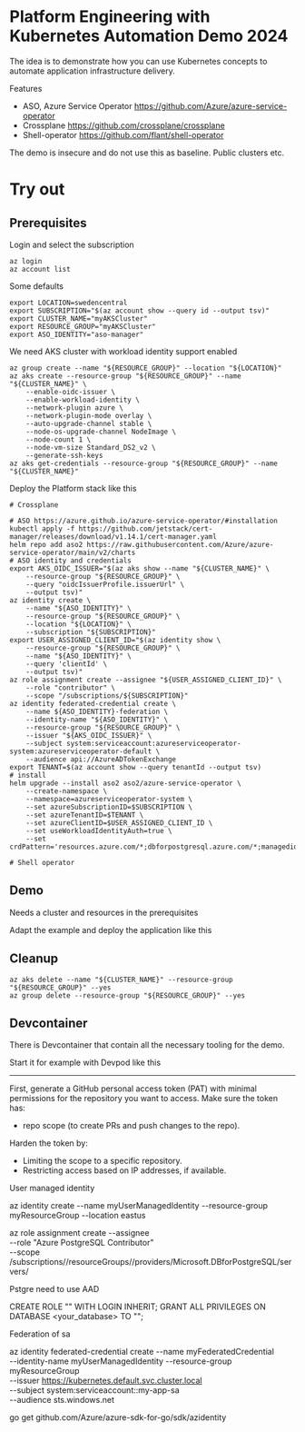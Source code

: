 Platform Engineering with Kubernetes Automation Demo 2024
=============================================

The idea is to demonstrate how you can use Kubernetes concepts to automate application infrastructure delivery.

Features

- ASO, Azure Service Operator https://github.com/Azure/azure-service-operator
- Crossplane https://github.com/crossplane/crossplane
- Shell-operator https://github.com/flant/shell-operator

The demo is insecure and do not use this as baseline. Public clusters etc.

Try out
======

Prerequisites
-------

Login and select the subscription

    az login
    az account list

Some defaults

    export LOCATION=swedencentral
    export SUBSCRIPTION="$(az account show --query id --output tsv)"
    export CLUSTER_NAME="myAKSCluster"
    export RESOURCE_GROUP="myAKSCluster"
    export ASO_IDENTITY="aso-manager"

We need AKS cluster with workload identity support enabled

    az group create --name "${RESOURCE_GROUP}" --location "${LOCATION}"
    az aks create --resource-group "${RESOURCE_GROUP}" --name "${CLUSTER_NAME}" \
        --enable-oidc-issuer \
        --enable-workload-identity \
        --network-plugin azure \
        --network-plugin-mode overlay \
        --auto-upgrade-channel stable \
        --node-os-upgrade-channel NodeImage \
        --node-count 1 \
        --node-vm-size Standard_DS2_v2 \
        --generate-ssh-keys
    az aks get-credentials --resource-group "${RESOURCE_GROUP}" --name "${CLUSTER_NAME}"

Deploy the Platform stack like this

    # Crossplane

    # ASO https://azure.github.io/azure-service-operator/#installation
    kubectl apply -f https://github.com/jetstack/cert-manager/releases/download/v1.14.1/cert-manager.yaml
    helm repo add aso2 https://raw.githubusercontent.com/Azure/azure-service-operator/main/v2/charts
    # ASO identity and credentials
    export AKS_OIDC_ISSUER="$(az aks show --name "${CLUSTER_NAME}" \
        --resource-group "${RESOURCE_GROUP}" \
        --query "oidcIssuerProfile.issuerUrl" \
        --output tsv)"
    az identity create \
        --name "${ASO_IDENTITY}" \
        --resource-group "${RESOURCE_GROUP}" \
        --location "${LOCATION}" \
        --subscription "${SUBSCRIPTION}"
    export USER_ASSIGNED_CLIENT_ID="$(az identity show \
        --resource-group "${RESOURCE_GROUP}" \
        --name "${ASO_IDENTITY}" \
        --query 'clientId' \
        --output tsv)"
    az role assignment create --assignee "${USER_ASSIGNED_CLIENT_ID}" \
        --role "contributor" \
        --scope "/subscriptions/${SUBSCRIPTION}"
    az identity federated-credential create \
        --name ${ASO_IDENTITY}-federation \
        --identity-name "${ASO_IDENTITY}" \
        --resource-group "${RESOURCE_GROUP}" \
        --issuer "${AKS_OIDC_ISSUER}" \
        --subject system:serviceaccount:azureserviceoperator-system:azureserviceoperator-default \
        --audience api://AzureADTokenExchange
    export TENANT=$(az account show --query tenantId --output tsv)
    # install
    helm upgrade --install aso2 aso2/azure-service-operator \
        --create-namespace \
        --namespace=azureserviceoperator-system \
        --set azureSubscriptionID=$SUBSCRIPTION \
        --set azureTenantID=$TENANT \
        --set azureClientID=$USER_ASSIGNED_CLIENT_ID \
        --set useWorkloadIdentityAuth=true \
        --set crdPattern='resources.azure.com/*;dbforpostgresql.azure.com/*;managedidentity.azure.com/*;documentdb.azure.com/*'

    # Shell operator



Demo
----

Needs a cluster and resources in the prerequisites




Adapt the example and deploy the application like this

Cleanup
------

    az aks delete --name "${CLUSTER_NAME}" --resource-group "${RESOURCE_GROUP}" --yes
    az group delete --resource-group "${RESOURCE_GROUP}" --yes

Devcontainer
------

There is Devcontainer that contain all the necessary tooling for the demo.

Start it for example with Devpod like this



-----
    



First, generate a GitHub personal access token (PAT) with minimal permissions for the repository you want to access. Make sure the token has:

- repo scope (to create PRs and push changes to the repo).

Harden the token by:

- Limiting the scope to a specific repository.
- Restricting access based on IP addresses, if available.


User managed identity

az identity create --name myUserManagedIdentity --resource-group myResourceGroup --location eastus

az role assignment create --assignee <clientId-of-UMI> \
  --role "Azure PostgreSQL Contributor" \
  --scope /subscriptions/<subscription-id>/resourceGroups/<resource-group>/providers/Microsoft.DBforPostgreSQL/servers/<server-name>

Pstgre need to use AAD

CREATE ROLE "<clientId-of-UMI>" WITH LOGIN INHERIT;
GRANT ALL PRIVILEGES ON DATABASE <your_database> TO "<clientId-of-UMI>";


Federation of sa

az identity federated-credential create --name myFederatedCredential \
  --identity-name myUserManagedIdentity --resource-group myResourceGroup \
  --issuer https://kubernetes.default.svc.cluster.local \
  --subject system:serviceaccount:<namespace>:my-app-sa \
  --audience sts.windows.net



go get github.com/Azure/azure-sdk-for-go/sdk/azidentity

